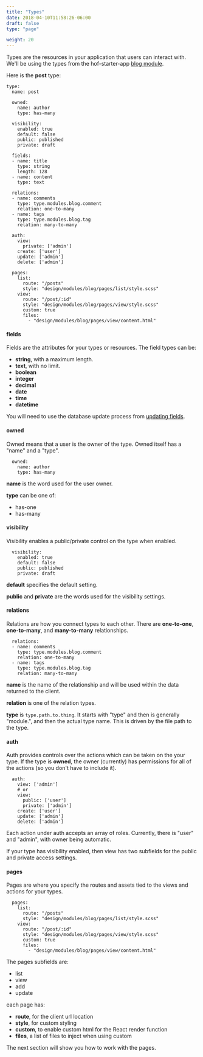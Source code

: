 ```yaml
---
title: "Types"
date: 2018-04-10T11:58:26-06:00
draft: false
type: "page"

weight: 20
---
```


Types are the resources in your application
that users can interact with.
We'll be using the types from the
hof-starter-app [blog module](https://github.com/hofstadter-io/hof-starter-app/tree/master/design/modules/blog).

Here is the __post__ type:

```
type:
  name: post

  owned:
    name: author
    type: has-many

  visibility:
    enabled: true
    default: false
    public: published
    private: draft

  fields:
  - name: title
    type: string
    length: 128
  - name: content
    type: text

  relations:
  - name: comments
    type: type.modules.blog.comment
    relation: one-to-many
  - name: tags
    type: type.modules.blog.tag
    relation: many-to-many

  auth:
    view:
      private: ['admin']
    create: ['user']
    update: ['admin']
    delete: ['admin']

  pages:
    list:
      route: "/posts"
      style: "design/modules/blog/pages/list/style.scss"
    view:
      route: "/post/:id"
      style: "design/modules/blog/pages/view/style.scss"
      custom: true
      files:
        - "design/modules/blog/pages/view/content.html"
```


#### fields

Fields are the attributes for your types or resources.
The field types can be:

- __string__, with a maximum length.
- __text__, with no limit.
- __boolean__
- __integer__
- __decimal__
- __date__
- __time__
- __datetime__

You will need to use the database update process
from [updating fields](/basics/#updating-fields).


#### owned

Owned means that a user is the owner of the type.
Owned itself has a "name" and a "type".

```
  owned:
    name: author
    type: has-many
```

__name__ is the word used for the user owner.

__type__ can be one of:

- has-one
- has-many


#### visibility

Visibility enables a public/private control
on the type when enabled.

```
  visibility:
    enabled: true
    default: false
    public: published
    private: draft
```

__default__ specifies the default setting.

__public__ and __private__ are the words
used for the visibility settings.


#### relations

Relations are how you connect types to each other.
There are __one-to-one__, __one-to-many__, and __many-to-many__
relationships.

```
  relations:
  - name: comments
    type: type.modules.blog.comment
    relation: one-to-many
  - name: tags
    type: type.modules.blog.tag
    relation: many-to-many
```

__name__ is the name of the relationship
and will be used within the data returned to the client.

__relation__ is one of the relation types.

__type__ is `type.path.to.thing`. It starts with "type"
and then is generally "module.<mod-name>", and then
the actual type name.
This is driven by the file path to the type.


#### auth

Auth provides controls over the
actions which can be taken on the your type.
If the type is __owned__, the owner
(currently) has permissions for all of the actions
(so you don't have to include it).

```
  auth:
    view: ['admin']
    # or
    view:
      public: ['user']
      private: ['admin']
    create: ['user']
    update: ['admin']
    delete: ['admin']
```

Each action under auth accepts an array of roles.
Currently, there is "user" and "admin",
with owner being automatic.

If your type has visibility enabled,
then view has two subfields for the
public and private access settings.

#### pages

Pages are where you specify the routes
and assets tied to the views and actions
for your types.


```
  pages:
    list:
      route: "/posts"
      style: "design/modules/blog/pages/list/style.scss"
    view:
      route: "/post/:id"
      style: "design/modules/blog/pages/view/style.scss"
      custom: true
      files:
        - "design/modules/blog/pages/view/content.html"
```

The pages subfields are:

- list
- view
- add
- update

each page has:

- __route__, for the client url location
- __style__, for custom styling
- __custom__, to enable custom html for the React render function
- __files__, a list of files to inject when using custom

The next section will show you how to work with the pages.


